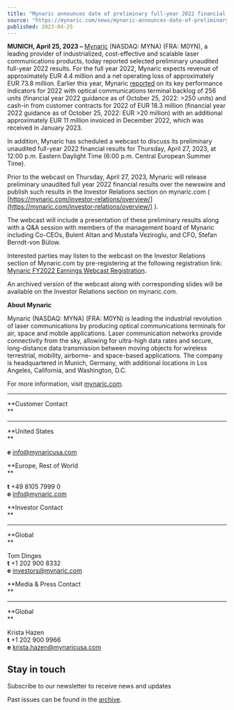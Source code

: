 ```yaml
---
title: "Mynaric announces date of preliminary full-year 2022 financial results webcast and provides preliminary full-year 2022 results update"
source: "https://mynaric.com/news/mynaric-announces-date-of-preliminary-full-year-2022-financial-results-webcast-and-provides-preliminary-full-year-2022-results-update/"
published: 2023-04-25
---
```

**MUNICH, April 25, 2023 –** [Mynaric](https://mynaric.com/) (NASDAQ: MYNA) (FRA: M0YN), a leading provider of industrialized, cost-effective and scalable laser communications products, today reported selected preliminary unaudited full-year 2022 results. For the full year 2022, Mynaric expects revenue of approximately EUR 4.4 million and a net operating loss of approximately EUR 73.8 million. Earlier this year, Mynaric [reported](https://mynaric.com/news/mynaric-reports-on-key-performance-indicators-for-2022/) on its key performance indicators for 2022 with optical communications terminal backlog of 256 units (financial year 2022 guidance as of October 25, 2022: >250 units) and cash-in from customer contracts for 2022 of EUR 18.3 million (financial year 2022 guidance as of October 25, 2022: EUR >20 million) with an additional approximately EUR 11 million invoiced in December 2022, which was received in January 2023.

In addition, Mynaric has scheduled a webcast to discuss its preliminary unaudited full-year 2022 financial results for Thursday, April 27, 2023, at 12:00 p.m. Eastern Daylight Time (6:00 p.m. Central European Summer Time).

Prior to the webcast on Thursday, April 27, 2023, Mynaric will release preliminary unaudited full year 2022 financial results over the newswire and publish such results in the Investor Relations section on mynaric.com ( [https://mynaric.com/investor-relations/overview/](https://mynaric.com/investor-relations/overview/) ).

The webcast will include a presentation of these preliminary results along with a Q&A session with members of the management board of Mynaric including Co-CEOs, Bulent Altan and Mustafa Veziroglu, and CFO, Stefan Berndt-von Bülow.

Interested parties may listen to the webcast on the Investor Relations section of Mynaric.com by pre-registering at the following registration link: [Mynaric FY2022 Earnings Webcast Registration](https://edge.media-server.com/mmc/p/rj8f3vtr)**.**

An archived version of the webcast along with corresponding slides will be available on the Investor Relations section on mynaric.com.

**About Mynaric**

Mynaric (NASDAQ: MYNA) (FRA: M0YN) is leading the industrial revolution of laser communications by producing optical communications terminals for air, space and mobile applications. Laser communication networks provide connectivity from the sky, allowing for ultra-high data rates and secure, long-distance data transmission between moving objects for wireless terrestrial, mobility, airborne- and space-based applications. The company is headquartered in Munich, Germany, with additional locations in Los Angeles, California, and Washington, D.C.

For more information, visit [mynaric.com](https://mynaric.com/).

---

**Customer Contact  
**

---

**United States  
**

**e** [info@mynaricusa.com](https://mynaric.com/news/mynaric-announces-date-of-preliminary-full-year-2022-financial-results-webcast-and-provides-preliminary-full-year-2022-results-update/)

**Europe, Rest of World  
**

**t** +49 8105 7999 0  
**e** [info@mynaric.com](https://mynaric.com/news/mynaric-announces-date-of-preliminary-full-year-2022-financial-results-webcast-and-provides-preliminary-full-year-2022-results-update/)

**Investor Contact  
**

---

**Global  
**

Tom Dinges  
**t** +1 202 900 8332  
**e** [investors@mynaric.com](https://mynaric.com/news/mynaric-announces-date-of-preliminary-full-year-2022-financial-results-webcast-and-provides-preliminary-full-year-2022-results-update/)

**Media & Press Contact  
**

---

**Global  
**

Krista Hazen  
**t** +1 202 900 9966  
**e** [krista.hazen@mynaricusa.com](https://mynaric.com/news/mynaric-announces-date-of-preliminary-full-year-2022-financial-results-webcast-and-provides-preliminary-full-year-2022-results-update/)

## Stay in touch

Subscribe to our newsletter to receive news and updates

Past issues can be found in the [archive](https://us17.campaign-archive.com/home/?u=7b919ac48d490499a79acff9f&id=aaebe0d6df).